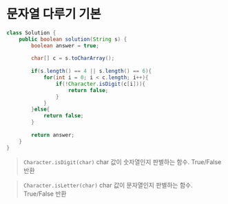 # 문자열 다루기 기본

```Java
class Solution {
    public boolean solution(String s) {
        boolean answer = true;
        
        char[] c = s.toCharArray();
        
        if(s.length() == 4 || s.length() == 6){
            for(int i = 0; i < c.length; i++){
                if(!Character.isDigit(c[i])){
                    return false;
                }             
            }
        }else{
            return false;
        }
        
        return answer;
    }
}
```

> `Character.isDigit(char)`
char 값이 숫자열인지 판별하는 함수. True/False 반환

> `Character.isLetter(char)`
char 값이 문자열인지 판별하는 함수. True/False 반환